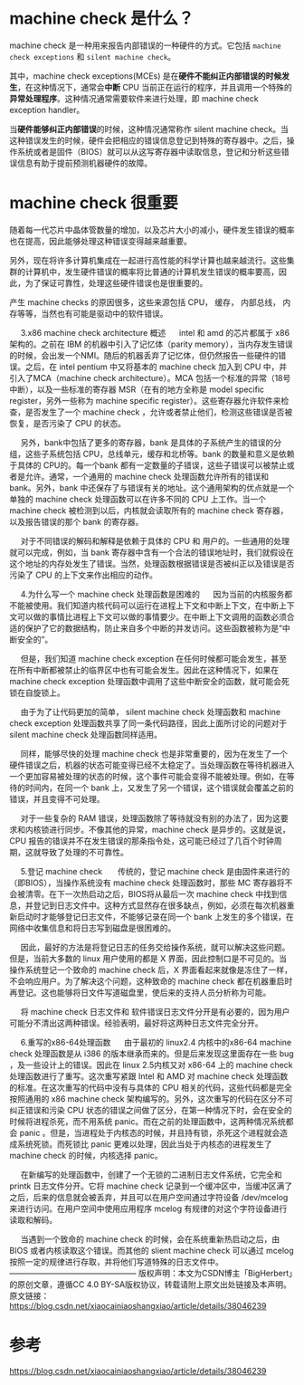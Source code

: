 
# machine check 是什么？

machine check 是一种用来报告内部错误的一种硬件的方式。它包括 `machine check exceptions` 和 `silent machine check`。

其中，machine check exceptions(MCEs) 是在**硬件不能纠正内部错误的时候发生**，在这种情况下，通常会**中断** CPU 当前正在运行的程序，并且调用一个特殊的**异常处理程序**。这种情况通常需要软件来进行处理，即 machine check exception handler。

当**硬件能够纠正内部错误**的时候，这种情况通常称作 silent machine check。当这种错误发生的时候，硬件会把相应的错误信息登记到特殊的寄存器中。之后，操作系统或者是固件（BIOS）就可以从这写寄存器中读取信息，登记和分析这些错误信息有助于提前预测机器硬件的故障。

# machine check 很重要

随着每一代芯片中晶体管数量的增加，以及芯片大小的减小，硬件发生错误的概率也在提高，因此能够处理这种错误变得越来越重要。

另外，现在将许多计算机集成在一起进行高性能的科学计算也越来越流行。这些集群的计算机中，发生硬件错误的概率将比普通的计算机发生错误的概率要高，因此，为了保证可靠性，处理这些硬件错误也是很重要的。

产生 machine checks 的原因很多，这些来源包括 CPU， 缓存， 内部总线， 内存等等，当然也有可能是驱动中的软件错误。



     3.x86 machine check architecture 概述
     intel 和 amd 的芯片都属于 x86 架构的。之前在 IBM 的机器中引入了记忆体（parity memory），当内存发生错误的时候，会出发一个NMI。随后的机器丢弃了记忆体，但仍然报告一些硬件的错误。之后，在 intel pentium 中又将基本的 machine check 加入到 CPU 中，并引入了MCA（machine check architecture）。MCA 包括一个标准的异常（18号中断），以及一些标准的寄存器 MSR（在有的地方全称是 model specific register，另外一些称为 machine specific register）。这些寄存器允许软件来检查，是否发生了一个 machine check ，允许或者禁止他们，检测这些错误是否被恢复，是否污染了 CPU 的状态。

     另外，bank中包括了更多的寄存器，bank 是具体的子系统产生的错误的分组，这些子系统包括 CPU，总线单元，缓存和北桥等。bank 的数量和意义是依赖于具体的 CPU的。每一个bank 都有一定数量的子错误，这些子错误可以被禁止或者是允许。通常，一个通用的 machine check 处理函数允许所有的错误和 bank。另外，bank 中还保存了与错误有关的地址。这个通用架构的优点就是一个单独的 machine check 处理函数可以在许多不同的 CPU 上工作。当一个 machine check 被检测到以后，内核就会读取所有的 machine check 寄存器，以及报告错误的那个 bank 的寄存器。

     对于不同错误的解码和解释是依赖于具体的 CPU 和 用户的。一些通用的处理就可以完成，例如，当 bank 寄存器中含有一个合法的错误地址时，我们就假设在这个地址的内存处发生了错误。当然，处理函数根据错误是否被纠正以及错误是否污染了 CPU 的上下文来作出相应的动作。

     4.为什么写一个 machine check 处理函数是困难的
     因为当前的内核服务都不能被使用。我们知道内核代码可以运行在进程上下文和中断上下文，在中断上下文可以做的事情比进程上下文可以做的事情要少。在中断上下文调用的函数必须合适的保护了它的数据结构，防止来自多个中断的并发访问。这些函数被称为是“中断安全的”。

     但是，我们知道 machine check exception 在任何时候都可能会发生，甚至在所有中断都被禁止的临界区中也有可能会发生。因此在这种情况下，如果在 machine check exception 处理函数中调用了这些中断安全的函数，就可能会死锁在自旋锁上。

     由于为了让代码更加的简单， silent machine check 处理函数和 machine check exception 处理函数共享了同一条代码路径，因此上面所讨论的问题对于 silent machine check 处理函数同样适用。

     同样，能够尽快的处理 machine check 也是非常重要的，因为在发生了一个硬件错误之后，机器的状态可能变得已经不太稳定了。当处理函数在等待机器进入一个更加容易被处理的状态的时候，这个事件可能会变得不能被处理。例如，在等待的时间内，在同一个 bank 上，又发生了另一个错误，这个错误就会覆盖之前的错误，并且变得不可处理。

     对于一些复杂的 RAM 错误，处理函数除了等待就没有别的办法了，因为这要求和内核锁进行同步。不像其他的异常，machine check 是异步的。这就是说，CPU 报告的错误并不在发生错误的那条指令处，这可能已经过了几百个时钟周期，这就导致了处理的不可靠性。

     5.登记 machine check 
     传统的，登记 machine check 是由固件来进行的（即BIOS），当操作系统没有 machine check 处理函数时，那些 MC 寄存器将不会被清零。在下一次热启动之后，BIOS将从最后一次 machine check 中找到信息，并登记到日志文件中。这种方式显然存在很多缺点，例如，必须在每次机器重新启动时才能够登记日志文件，不能够记录在同一个 bank 上发生的多个错误，在网络中收集信息和将日志写到磁盘是很困难的。

     因此，最好的方法是将登记日志的任务交给操作系统，就可以解决这些问题。但是，当前大多数的 linux 用户使用的都是 X 界面，因此控制口是不可见的。当操作系统登记一个致命的 machine check 后，X 界面看起来就像是冻住了一样，不会响应用户。为了解决这个问题，这种致命的 machine check 都在机器重启时再登记。这也能够将日文件写道磁盘里，使后来的支持人员分析称为可能。

     将 machine check 日志文件和 软件错误日志文件分开是有必要的，因为用户可能分不清出这两种错误。经验表明，最好将这两种日志文件完全分开。

     6.重写的x86-64处理函数
     由于最初的 linux2.4 内核中的x86-64 machine check 处理函数是从 i386 的版本继承而来的。但是后来发现这里面存在一些 bug ，及一些设计上的错误。因此在 linux 2.5内核又对 x86-64 上的 machine check 处理函数进行了重写。这次重写紧跟 Intel 和 AMD 对 machine check 处理函数的标准。在这次重写的代码中没有与具体的 CPU 相关的代码，这些代码都是完全按照通用的 x86 machine check 架构编写的。另外，这次重写的代码在区分不可纠正错误和污染 CPU 状态的错误之间做了区分，在第一种情况下时，会在安全的时候将进程杀死，而不用系统 panic。而在之前的处理函数中，这两种情况系统都会 panic 。但是，当进程处于内核态的时候，并且持有锁，杀死这个进程就会造成系统死锁。而死锁比 panic 更难以处理，因此当处于内核态的进程发生了 machine check 的时候，内核选择 panic。

     在新编写的处理函数中，创建了一个无锁的二进制日志文件系统，它完全和 printk 日志文件分开。它将 machine check 记录到一个缓冲区中，当缓冲区满了之后，后来的信息就会被丢弃，并且可以在用户空间通过字符设备 /dev/mcelog 来进行访问。在用户空间中使用应用程序 mcelog 有规律的对这个字符设备进行读取和解码。

     当遇到一个致命的 machine check 的时候，会在系统重新热启动之后，由 BIOS 或者内核读取这个错误。而其他的 slient machine check 可以通过 mcelog 按照一定的规律进行存取，并将他们写道特殊的日志文件中。
————————————————
版权声明：本文为CSDN博主「BigHerbert」的原创文章，遵循CC 4.0 BY-SA版权协议，转载请附上原文出处链接及本声明。
原文链接：https://blog.csdn.net/xiaocainiaoshangxiao/article/details/38046239

# 参考

https://blog.csdn.net/xiaocainiaoshangxiao/article/details/38046239